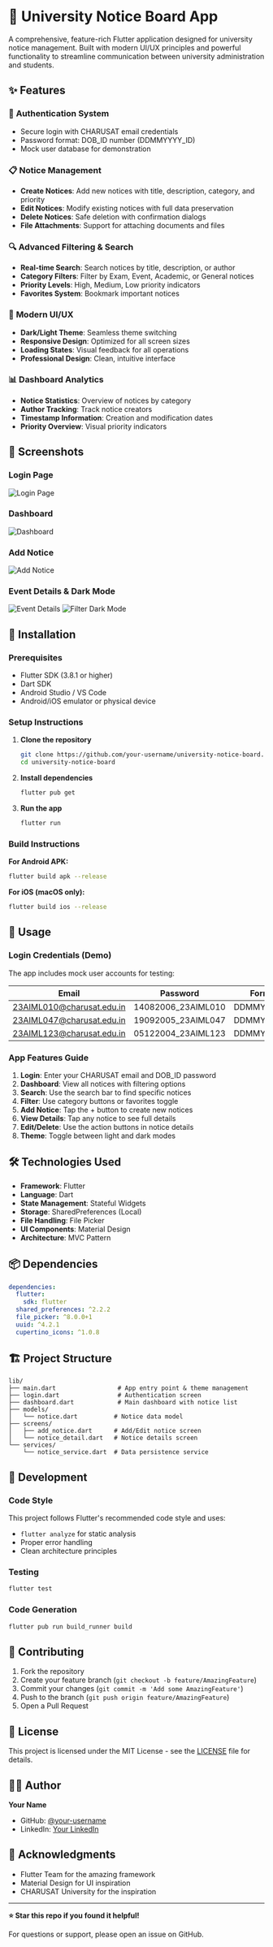 # 📱 University Notice Board App

A comprehensive, feature-rich Flutter application designed for university notice management. Built with modern UI/UX principles and powerful functionality to streamline communication between university administration and students.

## ✨ Features

### 🔐 **Authentication System**
- Secure login with CHARUSAT email credentials
- Password format: DOB_ID number (DDMMYYYY_ID)
- Mock user database for demonstration

### 📋 **Notice Management**
- **Create Notices**: Add new notices with title, description, category, and priority
- **Edit Notices**: Modify existing notices with full data preservation
- **Delete Notices**: Safe deletion with confirmation dialogs
- **File Attachments**: Support for attaching documents and files

### 🔍 **Advanced Filtering & Search**
- **Real-time Search**: Search notices by title, description, or author
- **Category Filters**: Filter by Exam, Event, Academic, or General notices
- **Priority Levels**: High, Medium, Low priority indicators
- **Favorites System**: Bookmark important notices

### 🎨 **Modern UI/UX**
- **Dark/Light Theme**: Seamless theme switching
- **Responsive Design**: Optimized for all screen sizes
- **Loading States**: Visual feedback for all operations
- **Professional Design**: Clean, intuitive interface

### 📊 **Dashboard Analytics**
- **Notice Statistics**: Overview of notices by category
- **Author Tracking**: Track notice creators
- **Timestamp Information**: Creation and modification dates
- **Priority Overview**: Visual priority indicators

## 📸 Screenshots

### Login Page
![Login Page](images/login-page.png)

### Dashboard
![Dashboard](images/dashboard.png)

### Add Notice
![Add Notice](images/add-notice.png)

### Event Details & Dark Mode
![Event Details](images/event.png)
![Filter Dark Mode](images/filterdark-mode.png)

## 🚀 Installation

### Prerequisites
- Flutter SDK (3.8.1 or higher)
- Dart SDK
- Android Studio / VS Code
- Android/iOS emulator or physical device

### Setup Instructions

1. **Clone the repository**
   ```bash
   git clone https://github.com/your-username/university-notice-board.git
   cd university-notice-board
   ```

2. **Install dependencies**
   ```bash
   flutter pub get
   ```

3. **Run the app**
   ```bash
   flutter run
   ```

### Build Instructions

**For Android APK:**
```bash
flutter build apk --release
```

**For iOS (macOS only):**
```bash
flutter build ios --release
```

## 📱 Usage

### Login Credentials (Demo)
The app includes mock user accounts for testing:

| Email | Password | Format |
|-------|----------|--------|
| 23AIML010@charusat.edu.in | 14082006_23AIML010 | DDMMYYYY_ID |
| 23AIML047@charusat.edu.in | 19092005_23AIML047 | DDMMYYYY_ID |
| 23AIML123@charusat.edu.in | 05122004_23AIML123 | DDMMYYYY_ID |

### App Features Guide

1. **Login**: Enter your CHARUSAT email and DOB_ID password
2. **Dashboard**: View all notices with filtering options
3. **Search**: Use the search bar to find specific notices
4. **Filter**: Use category buttons or favorites toggle
5. **Add Notice**: Tap the + button to create new notices
6. **View Details**: Tap any notice to see full details
7. **Edit/Delete**: Use the action buttons in notice details
8. **Theme**: Toggle between light and dark modes

## 🛠️ Technologies Used

- **Framework**: Flutter
- **Language**: Dart
- **State Management**: Stateful Widgets
- **Storage**: SharedPreferences (Local)
- **File Handling**: File Picker
- **UI Components**: Material Design
- **Architecture**: MVC Pattern

## 📦 Dependencies

```yaml
dependencies:
  flutter:
    sdk: flutter
  shared_preferences: ^2.2.2
  file_picker: ^8.0.0+1
  uuid: ^4.2.1
  cupertino_icons: ^1.0.8
```

## 🏗️ Project Structure

```
lib/
├── main.dart                 # App entry point & theme management
├── login.dart                # Authentication screen
├── dashboard.dart            # Main dashboard with notice list
├── models/
│   └── notice.dart          # Notice data model
├── screens/
│   ├── add_notice.dart      # Add/Edit notice screen
│   └── notice_detail.dart   # Notice details screen
└── services/
    └── notice_service.dart  # Data persistence service
```

## 🔧 Development

### Code Style
This project follows Flutter's recommended code style and uses:
- `flutter analyze` for static analysis
- Proper error handling
- Clean architecture principles

### Testing
```bash
flutter test
```

### Code Generation
```bash
flutter pub run build_runner build
```

## 🤝 Contributing

1. Fork the repository
2. Create your feature branch (`git checkout -b feature/AmazingFeature`)
3. Commit your changes (`git commit -m 'Add some AmazingFeature'`)
4. Push to the branch (`git push origin feature/AmazingFeature`)
5. Open a Pull Request

## 📝 License

This project is licensed under the MIT License - see the [LICENSE](LICENSE) file for details.

## 👨‍💻 Author

**Your Name**
- GitHub: [@your-username](https://github.com/your-username)
- LinkedIn: [Your LinkedIn](https://linkedin.com/in/your-profile)

## 🙏 Acknowledgments

- Flutter Team for the amazing framework
- Material Design for UI inspiration
- CHARUSAT University for the inspiration

---

**⭐ Star this repo if you found it helpful!**

For questions or support, please open an issue on GitHub.
